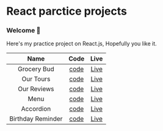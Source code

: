 # React parctice projects

### Welcome 👋
Here's my practice project on React.js, Hopefully you like it.

|Name|Code|Live|
|:---:|:----:|:----:|
|Grocery Bud|[code](https://github.com/MostafaIsmaiel/react-practice/tree/main/grocery-bud)|[Live](https://grocerybud-react.netlify.app/)|
|Our Tours|[code](https://github.com/MostafaIsmaiel/react-practice/tree/main/our-tour)|[Live](https://ourtours-react.netlify.app/)|
|Our Reviews|[code](https://github.com/MostafaIsmaiel/react-practice/blob/main/our-reviews/)|[Live](https://ourreviews-react.netlify.app/)|
|Menu|[code](https://github.com/MostafaIsmaiel/react-practice/blob/main/menu/)|[Live](https://menus-react.netlify.app/)|
|Accordion|[code](https://github.com/MostafaIsmaiel/react-practice/blob/main/accordion/)|[Live](https://accordion-reactpractice.netlify.app/)|
|Birthday Reminder|[code](https://github.com/MostafaIsmaiel/react-practice/blob/main/birthday-reminder/)|[Live](https://reminder-birthday-react.netlify.app/)|
